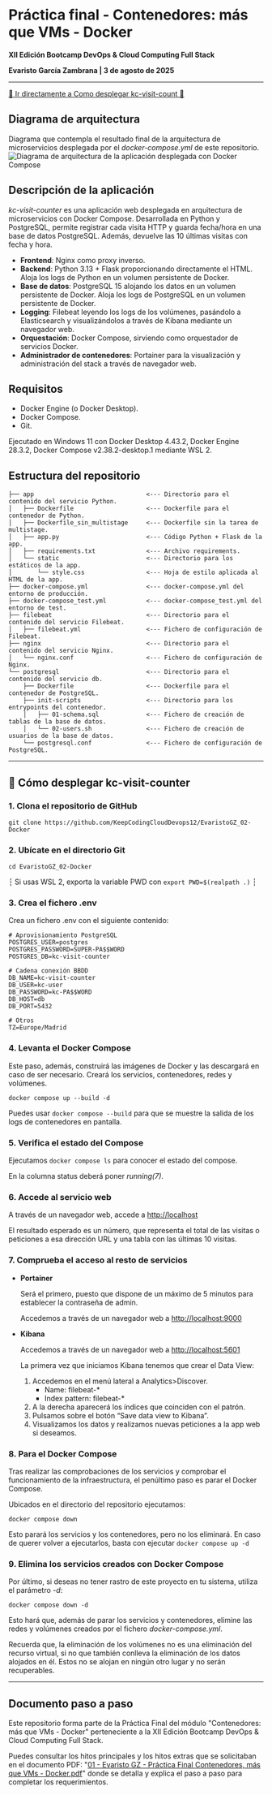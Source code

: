 # Práctica final - Contenedores: más que VMs - Docker
**XII Edición Bootcamp DevOps & Cloud Computing Full Stack**

**Evaristo García Zambrana | 3 de agosto de 2025**

---

[🔽 Ir directamente a Como desplegar kc-visit-count 🔽](https://github.com/KeepCodingCloudDevops12/EvaristoGZ_02-Docker/blob/main/README.md#-c%C3%B3mo-desplegar-kc-visit-counter)

## Diagrama de arquitectura
Diagrama que contempla el resultado final de la arquitectura de microservicios desplegada por el *docker-compose.yml* de este repositorio.
![Diagrama de arquitectura de la aplicación desplegada con Docker Compose](https://github.com/KeepCodingCloudDevops12/EvaristoGZ_02-Docker/blob/main/02_Diagrama%20Docker%20Compose%20-%20Evaristo%20GZ.drawio.jpg)

## Descripción de la aplicación

*kc-visit-counter* es una aplicación web desplegada en arquitectura de microservicios con Docker Compose. Desarrollada en Python y PostgreSQL, permite registrar cada visita HTTP y guarda fecha/hora en una base de datos PostgreSQL. Además, devuelve las 10 últimas visitas con fecha y hora.

- **Frontend**: Nginx como proxy inverso.
- **Backend**: Python 3.13 + Flask proporcionando directamente el HTML. Aloja los logs de Python en un volumen persistente de Docker.
- **Base de datos**: PostgreSQL 15 alojando los datos en un volumen persistente de Docker. Aloja los logs de PostgreSQL en un volumen persistente de Docker.
- **Logging**: Filebeat leyendo los logs de los volúmenes, pasándolo a Elasticsearch y visualizándolos a través de Kibana mediante un navegador web.
- **Orquestación**: Docker Compose, sirviendo como orquestador de servicios Docker.
- **Administrador de contenedores**: Portainer para la visualización y administración del stack a través de navegador web.

## Requisitos

- Docker Engine (o Docker Desktop).
- Docker Compose.
- Git.

Ejecutado en Windows 11 con Docker Desktop 4.43.2, Docker Engine 28.3.2, Docker Compose v2.38.2-desktop.1 mediante WSL 2.

## Estructura del repositorio
```
├── app                               <--- Directorio para el contenido del servicio Python.
│   ├── Dockerfile                    <--- Dockerfile para el contenedor de Python.
│   ├── Dockerfile_sin_multistage     <--- Dockerfile sin la tarea de multistage.
│   ├── app.py                        <--- Código Python + Flask de la app.
│   ├── requirements.txt              <--- Archivo requirements.
│   └── static                        <--- Directorio para los estáticos de la app.
│       └── style.css                 <--- Hoja de estilo aplicada al HTML de la app.
├── docker-compose.yml                <--- docker-compose.yml del entorno de producción.
├── docker-compose_test.yml           <--- docker-compose_test.yml del entorno de test.
├── filebeat                          <--- Directorio para el contenido del servicio Filebeat.
│   ├── filebeat.yml                  <--- Fichero de configuración de Filebeat.
├── nginx                             <--- Directorio para el contenido del servicio Nginx.
│   └── nginx.conf                    <--- Fichero de configuración de Nginx.
└── postgresql                        <--- Directorio para el contenido del servicio db.
    ├── Dockerfile                    <--- Dockerfile para el contenedor de PostgreSQL.
    ├── init-scripts                  <--- Directorio para los entrypoints del contenedor.
    │   ├── 01-schema.sql             <--- Fichero de creación de tablas de la base de datos.
    │   └── 02-users.sh               <--- Fichero de creación de usuarios de la base de datos.
    └── postgresql.conf               <--- Fichero de configuración de PostgreSQL.
```

---

## 🚀 Cómo desplegar kc-visit-counter

### 1. Clona el repositorio de GitHub
```
git clone https://github.com/KeepCodingCloudDevops12/EvaristoGZ_02-Docker
```


### 2. Ubícate en el directorio Git
```
cd EvaristoGZ_02-Docker
```


┆ Si usas WSL 2, exporta la variable PWD con `export PWD=$(realpath .)` ┆

### 3. Crea el fichero .env
Crea un fichero .env con el siguiente contenido:
```
# Aprovisionamiento PostgreSQL
POSTGRES_USER=postgres
POSTGRES_PASSWORD=SUPER-PA$$WORD
POSTGRES_DB=kc-visit-counter

# Cadena conexión BBDD
DB_NAME=kc-visit-counter
DB_USER=kc-user
DB_PASSWORD=kc-PA$$WORD
DB_HOST=db
DB_PORT=5432

# Otros
TZ=Europe/Madrid
```


### 4. Levanta el Docker Compose
Este paso, además, construirá las imágenes de Docker y las descargará en caso de ser necesario. Creará los servicios, contenedores, redes y volúmenes.
```
docker compose up --build -d
```

Puedes usar `docker compose --build` para que se muestre la salida de los logs de contenedores en pantalla.


### 5. Verifica el estado del Compose
Ejecutamos `docker compose ls` para conocer el estado del compose.

En la columna status deberá poner *running(7)*.


### 6. Accede al servicio web
A través de un navegador web, accede a [http://localhost](http://localhost)

El resultado esperado es un número, que representa el total de las visitas o peticiones a esa dirección URL y una tabla con las últimas 10 visitas.

### 7. Comprueba el acceso al resto de servicios
- **Portainer**
  
  Será el primero, puesto que dispone de un máximo de 5 minutos para establecer la contraseña de admin.

  Accedemos a través de un navegador web a [http://localhost:9000](http://localhost:9000)

- **Kibana**
  
  Accedemos a través de un navegador web a [http://localhost:5601](http://localhost:5601)

  La primera vez que iniciamos Kibana tenemos que crear el Data View:

  1. Accedemos en el menú lateral a  Analytics>Discover.
     - Name: filebeat-*
     - Index pattern: filebeat-*
  3. A la derecha aparecerá los índices que coinciden con el patrón.
  4. Pulsamos sobre el botón “Save data view to Kibana”.
  5. Visualizamos los datos y realizamos nuevas peticiones a la app web si deseamos.


### 8. Para el Docker Compose
Tras realizar las comprobaciones de los servicios y comprobar el funcionamiento de la infraestructura, el penúltimo paso es parar el Docker Compose.

Ubicados en el directorio del repositorio ejecutamos:
```
docker compose down
```
Esto parará los servicios y los contenedores, pero no los eliminará. En caso de querer volver a ejecutarlos, basta con ejecutar `docker compose up -d`

### 9. Elimina los servicios creados con Docker Compose
Por último, si deseas no tener rastro de este proyecto en tu sistema, utiliza el parámetro *-d*:
```
docker compose down -d
```

Esto hará que, además de parar los servicios y contenedores, elimine las redes y volúmenes creados por el fichero *docker-compose.yml*.

Recuerda que, la eliminación de los volúmenes no es una eliminación del recurso virtual, si no que también conlleva la eliminación de los datos alojados en él. Estos no se alojan en ningún otro lugar y no serán recuperables.

---

## Documento paso a paso
Este repositorio forma parte de la Práctica Final del módulo "Contenedores: más que VMs - Docker" perteneciente a la XII Edición Bootcamp DevOps & Cloud Computing Full Stack.

Puedes consultar los hitos principales y los hitos extras que se solicitaban en el documento PDF: "[01 - Evaristo GZ - Práctica Final Contenedores, más que VMs - Docker.pdf](#)" donde se detalla y explica el paso a paso para completar los requerimientos.

